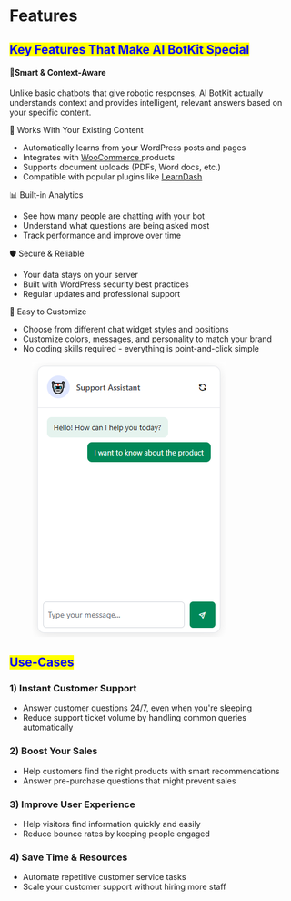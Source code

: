 # Features

## <mark style="color:blue;">Key Features That Make AI BotKit Special</mark>



#### 🚀Smart & Context-Aware

Unlike basic chatbots that give robotic responses, AI BotKit actually understands context and provides intelligent, relevant answers based on your specific content.



🔗 Works With Your Existing Content

* Automatically learns from your WordPress posts and pages
* Integrates with [WooCommerce ](https://woocommerce.com/)products
* Supports document uploads (PDFs, Word docs, etc.)
* Compatible with popular plugins like [LearnDash](https://www.learndash.com/)



📊 Built-in Analytics

* See how many people are chatting with your bot
* Understand what questions are being asked most
* Track performance and improve over time



🛡️ Secure & Reliable

* Your data stays on your server
* Built with WordPress security best practices
* Regular updates and professional support



🎨 Easy to Customize

* Choose from different chat widget styles and positions
* Customize colors, messages, and personality to match your brand
* No coding skills required - everything is point-and-click simple



<figure><img src=".gitbook/assets/image (24).png" alt=""><figcaption></figcaption></figure>

## &#x20;<mark style="color:blue;">Use-Cases</mark>

### 1) **Instant Customer Support**

* Answer customer questions 24/7, even when you're sleeping
* Reduce support ticket volume by handling common queries automatically

### 2) **Boost Your Sales**

* Help customers find the right products with smart recommendations
* Answer pre-purchase questions that might prevent sales

### 3) **Improve User Experience**

* Help visitors find information quickly and easily
* Reduce bounce rates by keeping people engaged

### 4) **Save Time & Resources**

* Automate repetitive customer service tasks
* Scale your customer support without hiring more staff

